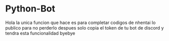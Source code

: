 # Python-Bot
Hola la unica funcion que hace es para completar codigos de nhentai lo publico para no perderlo despues solo copia el token de tu bot de discord y tendra esta funcionalidad byebye
